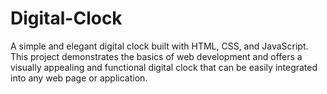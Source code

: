 # Digital-Clock
A simple and elegant digital clock built with HTML, CSS, and JavaScript. This project demonstrates the basics of web development and offers a visually appealing and functional digital clock that can be easily integrated into any web page or application.
